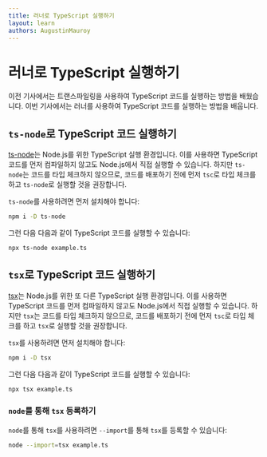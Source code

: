 ```yaml
---
title: 러너로 TypeScript 실행하기
layout: learn
authors: AugustinMauroy
---
```


# 러너로 TypeScript 실행하기

이전 기사에서는 트랜스파일링을 사용하여 TypeScript 코드를 실행하는 방법을 배웠습니다. 이번 기사에서는 러너를 사용하여 TypeScript 코드를 실행하는 방법을 배웁니다.

## `ts-node`로 TypeScript 코드 실행하기

[ts-node](https://typestrong.org/ts-node/)는 Node.js를 위한 TypeScript 실행 환경입니다. 이를 사용하면 TypeScript 코드를 먼저 컴파일하지 않고도 Node.js에서 직접 실행할 수 있습니다. 하지만 `ts-node`는 코드를 타입 체크하지 않으므로, 코드를 배포하기 전에 먼저 `tsc`로 타입 체크를 하고 `ts-node`로 실행할 것을 권장합니다.

`ts-node`를 사용하려면 먼저 설치해야 합니다:

```bash
npm i -D ts-node
```

그런 다음 다음과 같이 TypeScript 코드를 실행할 수 있습니다:

```bash
npx ts-node example.ts
```

## `tsx`로 TypeScript 코드 실행하기

[tsx](https://tsx.is/)는 Node.js를 위한 또 다른 TypeScript 실행 환경입니다. 이를 사용하면 TypeScript 코드를 먼저 컴파일하지 않고도 Node.js에서 직접 실행할 수 있습니다. 하지만 `tsx`는 코드를 타입 체크하지 않으므로, 코드를 배포하기 전에 먼저 `tsc`로 타입 체크를 하고 `tsx`로 실행할 것을 권장합니다.

`tsx`를 사용하려면 먼저 설치해야 합니다:

```bash
npm i -D tsx
```

그런 다음 다음과 같이 TypeScript 코드를 실행할 수 있습니다:

```bash
npx tsx example.ts
```

### `node`를 통해 `tsx` 등록하기

`node`를 통해 `tsx`를 사용하려면 `--import`를 통해 `tsx`를 등록할 수 있습니다:

```bash
node --import=tsx example.ts
```

